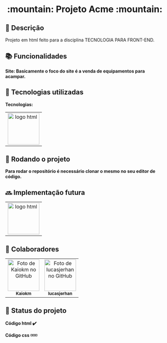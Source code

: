 
<h1 align="center">:mountain: Projeto Acme :mountain:</h1>

## :memo: Descrição

Projeto em html feito para a disciplina TECNOLOGIA PARA FRONT-END.

## :books: Funcionalidades

 <b>Site: Basicamente o foco do site é a venda de equipamentos para acampar.
  
## :wrench: Tecnologias utilizadas

 Tecnologias: 

<table>
  <tr>
    <td align="center">
      <img src="https://upload.wikimedia.org/wikipedia/commons/thumb/6/61/HTML5_logo_and_wordmark.svg/512px-HTML5_logo_and_wordmark.svg.png" width="100px;" alt="logo html"/>
    </td>
   </tr>
</table>



## :rocket: Rodando o projeto

Para rodar o repositório é necessário clonar o mesmo no seu editor de código.



## :soon: Implementação futura

<table>
  <tr>
    <td align="center">
      <img src="https://upload.wikimedia.org/wikipedia/commons/thumb/d/d5/CSS3_logo_and_wordmark.svg/1452px-CSS3_logo_and_wordmark.svg.png" width="100px;" alt="logo html"/>
    </td>
  </tr>
</table>



## :handshake: Colaboradores

<table>
  <tr>
     <td align="center">
      <a href="https://github.com/Kaiokm">
         <img src="https://avatars.githubusercontent.com/u/91833064?v=4" width="100px;" alt="Foto de Kaiokm no GitHub"/><br>
        <sub>
          <b>Kaiokm</b>
        </sub>
      </a>
     </td>
     <td align="center">
      <a href="https://github.com/lucasjerhan">
         <img src="https://avatars.githubusercontent.com/u/126890325?v=4" width="100px;" alt="Foto de lucasjerhan no GitHub"/><br>
        <sub>
          <b>lucasjerhan</b>
        </sub>
      </a>
     </td>
  </tr>
</table>



## :dart: Status do projeto

Código html :heavy_check_mark: <br/>

Código css :white_medium_small_square::white_medium_small_square::white_medium_small_square:
